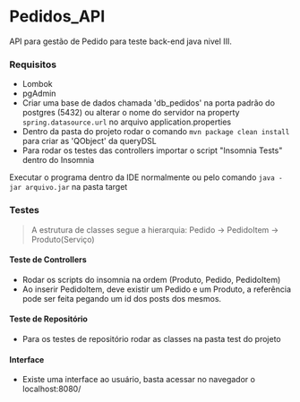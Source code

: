 # Pedidos_API

API para gestão de Pedido para teste back-end java nivel III.

### Requisitos

- Lombok
- pgAdmin
- Criar uma base de dados chamada 'db_pedidos' na porta padrão do postgres (5432) ou alterar o nome do servidor na property `spring.datasource.url` no arquivo application.properties
- Dentro da pasta do projeto rodar o comando `mvn package clean install` para criar as 'QObject' da queryDSL
- Para rodar os testes das controllers importar o script "Insomnia Tests" dentro do Insomnia

Executar o programa dentro da IDE normalmente ou pelo comando `java -jar arquivo.jar` na pasta target

### Testes
> A estrutura de classes segue a hierarquia: Pedido -> PedidoItem -> Produto(Serviço)

#### Teste de Controllers
- Rodar os scripts do insomnia na ordem (Produto, Pedido, PedidoItem)
- Ao inserir PedidoItem, deve existir um Pedido e um Produto, a referência pode ser feita pegando um id dos posts dos mesmos.

#### Teste de Repositório
- Para os testes de repositório rodar as classes na pasta test do projeto

#### Interface
- Existe uma interface ao usuário, basta acessar no navegador o localhost:8080/
